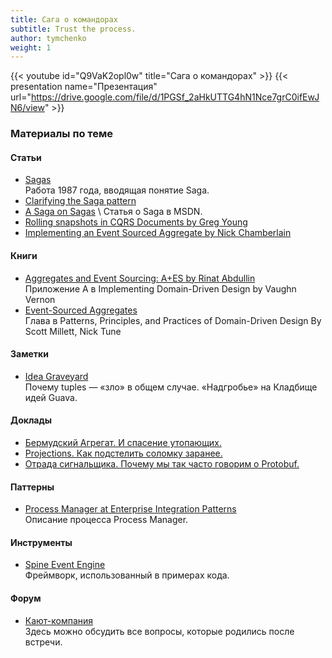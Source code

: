 ```yaml
---
title: Сага о командорах
subtitle: Trust the process.
author: tymchenko
weight: 1
---
```


{{< youtube id="Q9VaK2opl0w" title="Сага о командорах" >}}
{{< presentation name="Презентация" url="https://drive.google.com/file/d/1PGSf_2aHkUTTG4hN1Nce7grC0ifEwJN6/view" >}}

### Материалы по теме

#### Статьи
- [Sagas](http://www.cs.cornell.edu/andru/cs711/2002fa/reading/sagas.pdf) \
  Работа 1987 года, вводящая понятие Saga.
- [Clarifying the Saga pattern](http://web.archive.org/web/20161205130022/http://kellabyte.com/2012/05/30/clarifying-the-saga-pattern/)
- [A Saga on Sagas](https://docs.microsoft.com/en-us/previous-versions/msp-n-p/jj591569(v=pandp.10)?redirectedfrom=MSDN) \
  Статья о Saga в MSDN.
- [Rolling snapshots in CQRS Documents by Greg Young](https://cqrs.files.wordpress.com/2010/11/cqrs_documents.pdf)
- [Implementing an Event Sourced Aggregate by Nick Chamberlain](https://buildplease.com/pages/fpc-9/)

#### Книги
- [Aggregates and Event Sourcing: A+ES by Rinat Abdullin](https://www.amazon.com/Implementing-Domain-Driven-Design-Vaughn-Vernon/dp/0321834577) \
  Приложение A в Implementing Domain-Driven Design by Vaughn Vernon
- [Event-Sourced Aggregates](https://www.wiley.com/en-us/Patterns%2C+Principles%2C+and+Practices+of+Domain+Driven+Design-p-9781118714706) \
  Глава в Patterns, Principles, and Practices of Domain-Driven Design By Scott Millett, Nick Tune

#### Заметки
- [Idea Graveyard](https://github.com/google/guava/wiki/IdeaGraveyard#tuples-for-n--2) \
  Почему tuples — «зло» в общем случае. «Надгробье» на Кладбище идей Guava.

#### Доклады
- [Бермудский Агрегат. И спасение утопающих.](/logbook/meetup-4/#bermuda-aggregate)
- [Projections. Как подстелить соломку заранее.](/logbook/meetup-3/#projections)
- [Отрада сигнальщика. Почему мы так часто говорим о Protobuf.](/logbook/meetup-5/#pleasure-of-signalman)

#### Паттерны
- [Process Manager at Enterprise Integration Patterns](https://www.enterpriseintegrationpatterns.com/patterns/messaging/ProcessManager.html) \
  Описание процесса Process Manager.

#### Инструменты
- [Spine Event Engine](https://spine.io/) \
  Фреймворк, использованный в примерах кода.

#### Форум
- [Кают-компания](https://messroom.dddi.dev/) \
  Здесь можно обсудить все вопросы, которые родились после встречи.
